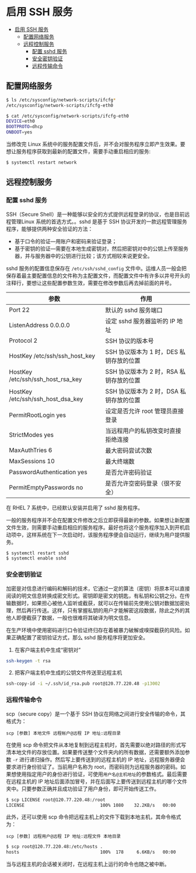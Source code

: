 # 启用 SSH 服务

- [启用 SSH 服务](#启用-ssh-服务)
  - [配置网络服务](#配置网络服务)
  - [远程控制服务](#远程控制服务)
    - [配置 sshd 服务](#配置-sshd-服务)
    - [安全密钥验证](#安全密钥验证)
    - [远程传输命令](#远程传输命令)

## 配置网络服务

```bash
$ ls /etc/sysconfig/network-scripts/ifcfg*
/etc/sysconfig/network-scripts/ifcfg-eth0

$ cat /etc/sysconfig/network-scripts/ifcfg-eth0
DEVICE=eth0
BOOTPROTO=dhcp
ONBOOT=yes
```

当修改完 Linux 系统中的服务配置文件后，并不会对服务程序立即产生效果。要想让服务程序获取到最新的配置文件，需要手动重启相应的服务:

```bash
$ systemctl restart network
```

## 远程控制服务

### 配置 sshd 服务

SSH（Secure Shell）是一种能够以安全的方式提供远程登录的协议，也是目前远程管理Linux 系统的首选方式。。sshd 是基于 SSH 协议开发的一款远程管理服务程序，能够提供两种安全验证的方法：

- 基于口令的验证—用账户和密码来验证登录；
- 基于密钥的验证—需要在本地生成密钥对，然后把密钥对中的公钥上传至服务器，并与服务器中的公钥进行比较；该方式相较来说更安全。

sshd 服务的配置信息保存在 `/etc/ssh/sshd_config` 文件中。运维人员一般会把保存着最主要配置信息的文件称为主配置文件，而配置文件中有许多以井号开头的注释行，要想让这些配置参数生效，需要在修改参数后再去掉前面的井号。

| 参数 | 作用 |
| --------- | --------- |
| Port 22 | 默认的 sshd 服务端口 |
| ListenAddress 0.0.0.0 | 设定 sshd 服务器监听的 IP 地址 |
| Protocol 2 | SSH 协议的版本号 |
| HostKey /etc/ssh/ssh_host_key | SSH 协议版本为 1 时，DES 私钥存放的位置 |
| HostKey /etc/ssh/ssh_host_rsa_key | SSH 协议版本为 2 时，RSA 私钥存放的位置 |
| HostKey /etc/ssh/ssh_host_dsa_key | SSH 协议版本为 2 时，DSA 私钥存放的位置 |
| PermitRootLogin yes | 设定是否允许 root 管理员直接登录 |
| StrictModes yes | 当远程用户的私钥改变时直接拒绝连接 |
| MaxAuthTries 6 | 最大密码尝试次数 |
| MaxSessions 10 | 最大终端数 |
| PasswordAuthentication yes | 是否允许密码验证 |
| PermitEmptyPasswords no | 是否允许空密码登录（很不安全） |

在 RHEL 7 系统中，已经默认安装并启用了 sshd 服务程序。

一般的服务程序并不会在配置文件修改之后立即获得最新的参数。如果想让新配置文件生效，则需要手动重启相应的服务程序。最好也将这个服务程序加入到开机启动项中，这样系统在下一次启动时，该服务程序便会自动运行，继续为用户提供服务。

```bash
$ systemctl restart sshd
$ systemctl enable sshd
```

### 安全密钥验证

加密是对信息进行编码和解码的技术，它通过一定的算法（密钥）将原本可以直接阅读的明文信息转换成密文形式。密钥即是密文的钥匙，有私钥和公钥之分。在传输数据时，如果担心被他人监听或截获，就可以在传输前先使用公钥对数据加密处理，然后再行传送。这样，只有掌握私钥的用户才能解密这段数据，除此之外的其他人即便截获了数据，一般也很难将其破译为明文信息。

在生产环境中使用密码进行口令验证终归存在着被暴力破解或嗅探截获的风险。如果正确配置了密钥验证方式，那么 sshd 服务程序将更加安全。

1. 在客户端主机中生成“密钥对”

```bash
ssh-keygen -t rsa
```

2. 把客户端主机中生成的公钥文件传送至远程主机

```bash
ssh-copy-id -i ~/.ssh/id_rsa.pub root@120.77.220.48 -p13002
```

### 远程传输命令

scp（secure copy）是一个基于 SSH 协议在网络之间进行安全传输的命令，其格式为：

```
scp [参数] 本地文件 远程帐户@远程 IP 地址:远程目录
```

在使用 scp 命令把文件从本地复制到远程主机时，首先需要以绝对路径的形式写清本地文件的存放位置。如果要传送整个文件夹内的所有数据，还需要额外添加参数 `-r` 进行递归操作。然后写上要传送到的远程主机的 IP 地址，远程服务器便会要求进行身份验证了。当前用户名称为 root，而密码则为远程服务器的密码。如果想使用指定用户的身份进行验证，可使用`用户名@主机地址`的参数格式。最后需要在远程主机的 IP 地址后面添加冒号，并在后面写上要传送到远程主机的哪个文件夹中。只要参数正确并且成功验证了用户身份，即可开始传送工作。

```bash
$ scp LICENSE root@120.77.220.48:/root
LICENSE                             100% 1080    32.2KB/s   00:00  
```

此外，还可以使用 scp 命令把远程主机上的文件下载到本地主机，其命令格式为：

```
scp [参数] 远程用户@远程 IP 地址:远程文件 本地目录
```

```bash
$ scp root@120.77.220.48:/etc/hosts .
hosts                               100%  178     6.6KB/s   00:00   
```

当与远程主机的会话被关闭时，在远程主机上运行的命令也随之被中断。
